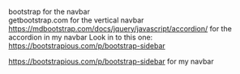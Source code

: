 bootstrap for the navbar    
getbootstrap.com for the vertical navbar
https://mdbootstrap.com/docs/jquery/javascript/accordion/ for the accordion in my navbar
Look in to this one: https://bootstrapious.com/p/bootstrap-sidebar

https://bootstrapious.com/p/bootstrap-sidebar for my navbar
